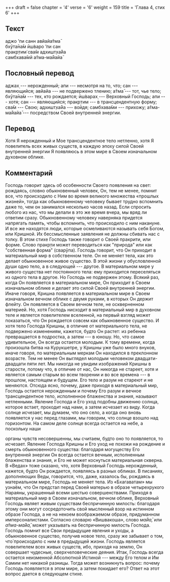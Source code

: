 +++
draft = false
chapter = '4'
verse = '6'
weight = 159
title = 'Глава 4, стих 6'
+++
## Текст

аджо ’пи санн авйайа̄тма̄  
бхӯта̄на̄м ӣш́варо ’пи сан  
пракр̣тим̇ сва̄м адхишт̣ха̄йа  
самбхава̄мй а̄тма-ма̄йайа̄

## Пословный перевод

аджах̣ --- нерожденный; апи --- несмотря на то, что; сан --- являющийся;
авйайа --- не подвержено тлению; а̄тма̄ --- тот, чье тело; бхӯта̄на̄м ---
тех, кто рождается; ӣш́варах̣ --- Верховный Господь; апи --- хотя; сан ---
являющийся; пракр̣тим --- в трансцендентную форму; сва̄м --- Свою;
адхишт̣ха̄йа --- войдя; самбхава̄ми --- прихожу; а̄тма-ма̄йайа̄ ---
посредством Своей внутренней энергии.

## Перевод

Хотя Я нерожденный и Мое трансцендентное тело нетленно, хотя Я
повелитель всех живых существ, в каждую эпоху силой Своей внутренней
энергии Я появляюсь в этом мире в Своем изначальном духовном облике.

## Комментарий

Господь говорит здесь об особенности Своего появления на свет: рождаясь,
словно обыкновенный человек, Он, тем не менее, помнит все, что
происходило с Ним во время великого множества «прошлых жизней», тогда
как обыкновенному человеку бывает трудно вспомнить даже то, чем он
занимался несколько часов назад. Если спросить любого из нас, что мы
делали в это же время вчера, мы вряд ли ответим сразу. Обыкновенному
человеку наверняка придется напрягать память, чтобы вспомнить, что
происходило с ним накануне. И все же находятся люди, которые
осмеливаются называть себя Богом, или Кришной. Их бессмысленные
заявления не должны сбивать нас с толку. В этом стихе Господь также
говорит о Своей пракрити, или форме. Слово пракр̣ти может переводиться
как "природа" или как "собственная форма" (сварӯпа). Господь говорит,
что Он приходит в материальный мир в собственном теле. Он не меняет
тела, как это делает обыкновенное живое существо. В этой жизни у
обусловленной души одно тело, а в следующей --- другое. В материальном
мире у живого существа нет постоянного тела: ему приходится переселяться
из одного тела в другое. Но Господь не подвержен этому. Всякий раз,
когда Он появляется в материальном мире, Он приходит в Своем изначальном
облике и делает это силой Своей внутренней энергии. Иначе говоря, Кришна
появляется в материальном мире в Своем изначальном вечном облике с двумя
руками, в которых Он держит флейту. Он появляется в Своем вечном теле,
не оскверненном материей. Но, хотя Господь нисходит в материальный мир в
духовном теле и является повелителем вселенной, на первый взгляд может
показаться, что Он рождается совсем как обыкновенное существо. И хотя
тело Господа Кришны, в отличие от материального тела, не подвержено
изменениям, кажется, будто Он растет: из ребенка превращается в
подростка, а затем --- в юношу. Но, что самое удивительное, Он всегда
остается молодым. К тому времени, когда произошла битва на Курукшетре, у
Кришны уже было много внуков, иначе говоря, по материальным меркам Он
находился в преклонном возрасте. Тем не менее Он выглядел молодым
человеком двадцати-двадцати пяти лет. Мы никогда не увидим изображений
Кришны в старости, потому что, в отличие от нас, Он никогда не стареет,
хотя и является самым старым во всем творении и во все времена --- в
прошлом, настоящем и будущем. Его тело и разум не стареют и не меняются.
Отсюда ясно, почему, даже приходя в материальный мир, Господь остается
нерожденным и почему Его разум и вечное трансцендентное тело,
исполненное блаженства и знания, называют нетленными. Явление Господа и
Его уход подобны движению солнца, которое встает, проходит над нами, а
затем исчезает из виду. Когда солнце исчезает, мы думаем, что оно село,
а когда оно вновь появляется у нас перед глазами, мы говорим, что солнце
взошло над горизонтом. На самом деле солнце всегда остается на небе, а
поскольку наши

органы чувств несовершенны, мы считаем, будто оно то появляется, то
исчезает. Явление Господа Кришны и Его уход не похожи на рождение и
смерть обыкновенного существа: благодаря могуществу Его внутренней
энергии Он всегда остается вечным, исполненным блаженства и знания, и
Его не может коснуться материальная скверна. В «Ведах» тоже сказано,
что, хотя Верховный Господь нерожденный, кажется, будто Он рождается,
появляясь в разных обликах. В писаниях, дополняющих Веды, говорится,
что, даже, казалось бы, рождаясь в материальном мире, Господь не меняет
тела. Из «Бхагаватам» мы узнаём, что Он предстал перед Своей матерью в
образе четырехрукого Нараяны, украшенный всеми шестью совершенствами.
Приходя в материальный мир в Своем изначальном, вечном облике, Верховный
Господь являет живым существам беспричинную милость: благодаря этому они
могут сосредоточить свой мысленный взор на истинном образе Господа, а не
на некоем воображаемом образе, придуманном имперсоналистами. Согласно
словарю «Вишвакоша», слово *ма̄йа̄,* или *а̄тма-ма̄йа̄,* может указывать на
беспричинную милость Господа. Господь помнит все Свои предыдущие явления
и уходы, а обыкновенное существо, получив новое тело, сразу же забывает
о том, что́ происходило с ним в предыдущей жизни. Господь является
повелителем всех живых существ, ибо, приходя на землю, Он совершает
чудесные, сверхчеловеческие деяния. Итак, Господь всегда остается
неизменной Абсолютной Истиной --- между Его телом и Им Самим нет никакой
разницы. Тогда может возникнуть вопрос: почему Господь появляется в этом
мире, а затем покидает его? Ответ на этот вопрос дается в следующем
стихе.
